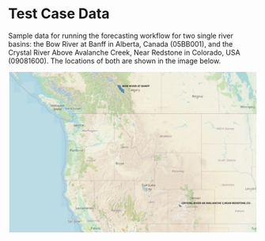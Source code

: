 # Test Case Data

Sample data for running the forecasting workflow for two single river basins: the Bow River at Banff in Alberta, Canada (05BB001), and the Crystal River Above Avalanche Creek, Near Redstone in Colorado, USA (09081600). The locations of both are shown in the image below.

<p align="center">
<img src="TestBasins.png" alt="Test basins" width="500"/>
</p>
